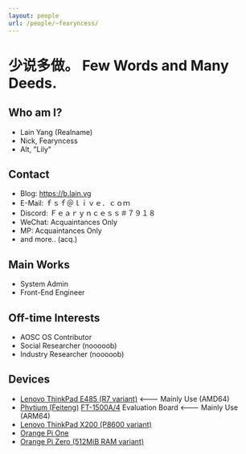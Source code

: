 ```yaml
---
layout: people
url: /people/~fearyncess/
---
```


少说多做。   Few Words and Many Deeds.
==========================

Who am I?
-----------
- Lain Yang (Realname)
- Nick, Fearyncess
- Alt, "Lily"

Contact
---------
- Blog:     https://b.lain.vg
- E-Mail:   ｆｓｆ＠ｌｉｖｅ．ｃｏｍ 
- Discord:  Ｆｅａｒｙｎｃｅｓｓ＃７９１８
- WeChat:   Acquaintances Only
- MP:       Acquaintances Only
- and more.. (acq.)

Main Works
------------
- System Admin
- Front-End Engineer

Off-time Interests 
--------------------
- AOSC OS Contributor
- Social Researcher (nooooob)
- Industry Researcher (nooooob)

Devices
---------
- [Lenovo ThinkPad E485 (R7 variant)](https://www.thinkwiki.org/wiki/Category:E485)  <--- Mainly Use (AMD64)
- [Phytium (Feiteng)](https://phytium.com.cn/) [FT-1500A/4](https://en.wikichip.org/wiki/phytium/feiteng/ft-1500a-4) Evaluation Board <--- Mainly Use (ARM64)
- [Lenovo ThinkPad X200 (P8600 variant)](https://www.thinkwiki.org/wiki/Category:X200)
- [Orange Pi One](https://linux-sunxi.org/Xunlong_Orange_Pi_One)
- [Orange Pi Zero (512MiB RAM variant)](https://linux-sunxi.org/Xunlong_Orange_Pi_Zero)
